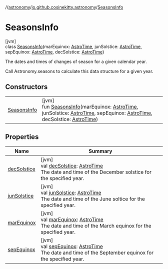 //[astronomy](../../../index.md)/[io.github.cosinekitty.astronomy](../index.md)/[SeasonsInfo](index.md)

# SeasonsInfo

[jvm]\
class [SeasonsInfo](index.md)(marEquinox: [AstroTime](../-astro-time/index.md), junSolstice: [AstroTime](../-astro-time/index.md), sepEquinox: [AstroTime](../-astro-time/index.md), decSolstice: [AstroTime](../-astro-time/index.md))

The dates and times of changes of season for a given calendar year.

Call Astronomy.seasons to calculate this data structure for a given year.

## Constructors

| | |
|---|---|
| [SeasonsInfo](-seasons-info.md) | [jvm]<br>fun [SeasonsInfo](-seasons-info.md)(marEquinox: [AstroTime](../-astro-time/index.md), junSolstice: [AstroTime](../-astro-time/index.md), sepEquinox: [AstroTime](../-astro-time/index.md), decSolstice: [AstroTime](../-astro-time/index.md)) |

## Properties

| Name | Summary |
|---|---|
| [decSolstice](dec-solstice.md) | [jvm]<br>val [decSolstice](dec-solstice.md): [AstroTime](../-astro-time/index.md)<br>The date and time of the December solstice for the specified year. |
| [junSolstice](jun-solstice.md) | [jvm]<br>val [junSolstice](jun-solstice.md): [AstroTime](../-astro-time/index.md)<br>The date and time of the June soltice for the specified year. |
| [marEquinox](mar-equinox.md) | [jvm]<br>val [marEquinox](mar-equinox.md): [AstroTime](../-astro-time/index.md)<br>The date and time of the March equinox for the specified year. |
| [sepEquinox](sep-equinox.md) | [jvm]<br>val [sepEquinox](sep-equinox.md): [AstroTime](../-astro-time/index.md)<br>The date and time of the September equinox for the specified year. |
